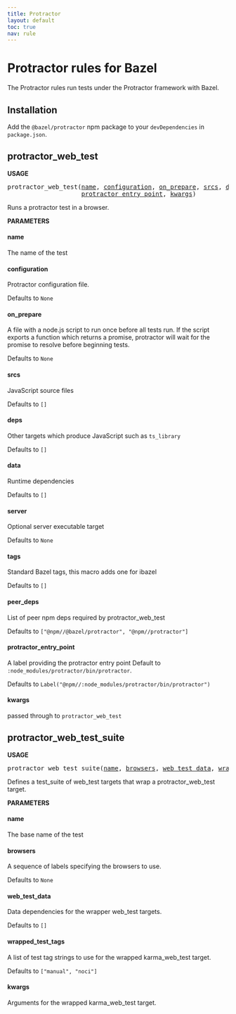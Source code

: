 ```yaml
---
title: Protractor
layout: default
toc: true
nav: rule
---
```

<!-- *********************
  DO NOT EDIT THIS FILE
  It is a generated build output from Stardoc.
  Instead you must edit the .bzl file where the rules are declared,
  or possibly a markdown file next to the .bzl file
 ********************* -->

# Protractor rules for Bazel

The Protractor rules run tests under the Protractor framework with Bazel.

## Installation

Add the `@bazel/protractor` npm package to your `devDependencies` in `package.json`.


## protractor_web_test

**USAGE**

<pre>
protractor_web_test(<a href="#protractor_web_test-name">name</a>, <a href="#protractor_web_test-configuration">configuration</a>, <a href="#protractor_web_test-on_prepare">on_prepare</a>, <a href="#protractor_web_test-srcs">srcs</a>, <a href="#protractor_web_test-deps">deps</a>, <a href="#protractor_web_test-data">data</a>, <a href="#protractor_web_test-server">server</a>, <a href="#protractor_web_test-tags">tags</a>, <a href="#protractor_web_test-peer_deps">peer_deps</a>,
                    <a href="#protractor_web_test-protractor_entry_point">protractor_entry_point</a>, <a href="#protractor_web_test-kwargs">kwargs</a>)
</pre>

Runs a protractor test in a browser.

**PARAMETERS**


<h4 id="protractor_web_test-name">name</h4>

The name of the test



<h4 id="protractor_web_test-configuration">configuration</h4>

Protractor configuration file.

Defaults to `None`

<h4 id="protractor_web_test-on_prepare">on_prepare</h4>

A file with a node.js script to run once before all tests run.
If the script exports a function which returns a promise, protractor
will wait for the promise to resolve before beginning tests.

Defaults to `None`

<h4 id="protractor_web_test-srcs">srcs</h4>

JavaScript source files

Defaults to `[]`

<h4 id="protractor_web_test-deps">deps</h4>

Other targets which produce JavaScript such as `ts_library`

Defaults to `[]`

<h4 id="protractor_web_test-data">data</h4>

Runtime dependencies

Defaults to `[]`

<h4 id="protractor_web_test-server">server</h4>

Optional server executable target

Defaults to `None`

<h4 id="protractor_web_test-tags">tags</h4>

Standard Bazel tags, this macro adds one for ibazel

Defaults to `[]`

<h4 id="protractor_web_test-peer_deps">peer_deps</h4>

List of peer npm deps required by protractor_web_test

Defaults to `["@npm//@bazel/protractor", "@npm//protractor"]`

<h4 id="protractor_web_test-protractor_entry_point">protractor_entry_point</h4>

A label providing the protractor entry point
Default to `:node_modules/protractor/bin/protractor`.

Defaults to `Label("@npm//:node_modules/protractor/bin/protractor")`

<h4 id="protractor_web_test-kwargs">kwargs</h4>

passed through to `protractor_web_test`




## protractor_web_test_suite

**USAGE**

<pre>
protractor_web_test_suite(<a href="#protractor_web_test_suite-name">name</a>, <a href="#protractor_web_test_suite-browsers">browsers</a>, <a href="#protractor_web_test_suite-web_test_data">web_test_data</a>, <a href="#protractor_web_test_suite-wrapped_test_tags">wrapped_test_tags</a>, <a href="#protractor_web_test_suite-kwargs">kwargs</a>)
</pre>

Defines a test_suite of web_test targets that wrap a protractor_web_test target.

**PARAMETERS**


<h4 id="protractor_web_test_suite-name">name</h4>

The base name of the test



<h4 id="protractor_web_test_suite-browsers">browsers</h4>

A sequence of labels specifying the browsers to use.

Defaults to `None`

<h4 id="protractor_web_test_suite-web_test_data">web_test_data</h4>

Data dependencies for the wrapper web_test targets.

Defaults to `[]`

<h4 id="protractor_web_test_suite-wrapped_test_tags">wrapped_test_tags</h4>

A list of test tag strings to use for the wrapped
karma_web_test target.

Defaults to `["manual", "noci"]`

<h4 id="protractor_web_test_suite-kwargs">kwargs</h4>

Arguments for the wrapped karma_web_test target.




